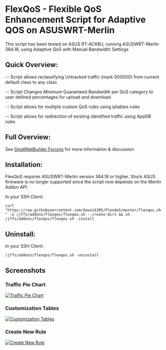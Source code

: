 # FlexQoS - Flexible QoS Enhancement Script for Adaptive QOS on ASUSWRT-Merlin

This script has been tested on ASUS RT-AC68U, running ASUSWRT-Merlin 384.18, using Adaptive QoS with Manual Bandwidth Settings

## Quick Overview:

-- Script allows reclassifying Untracked traffic (mark 000000) from current default class to any class

-- Script Changes Minimum Guaranteed Bandwidth per QoS category to user defined percentages for upload and download.

-- Script allows for multiple custom QoS rules using iptables rules

-- Script allows for redirection of existing identified traffic using AppDB rules

## Full Overview:

See <a href="https://www.snbforums.com/threads/64882/" rel="nofollow">SmallNetBuilder Forums</a> for more information & discussion

## Installation:

FlexQoS requires ASUSWRT-Merlin version 384.18 or higher. Stock ASUS firmware is no longer supported since the script now depends on the Merlin Addon API.

In your SSH Client:

``` curl "https://raw.githubusercontent.com/dave14305/FlexQoS/master/flexqos.sh" -o /jffs/addons/flexqos/flexqos.sh --create-dirs && sh /jffs/addons/flexqos/flexqos.sh -install ```

## Uninstall:

In your SSH Client:

``` /jffs/addons/flexqos/flexqos.sh -uninstall ```

## Screenshots

### Traffic Pie Chart
[![Traffic Pie Chart](https://i.imgur.com/htAkaDq.png "Traffic Pie Chart")](https://i.imgur.com/htAkaDq.png "Traffic Pie Chart")

### Customization Tables
[![Customization Tables](https://i.imgur.com/cvus7VE.png "Customization Tables")](https://i.imgur.com/cvus7VE.png "Customization Tables")

### Create New Rule
[![Create New Rule](https://i.imgur.com/dbpABjg.png "Create New Rule")](https://i.imgur.com/dbpABjg.png "Create New Rule")
